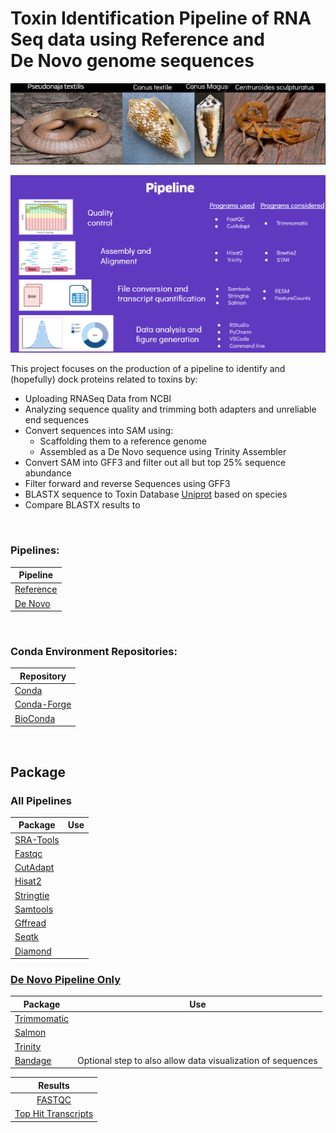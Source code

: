 <p>
  
<h1>Toxin Identification Pipeline of RNA Seq data using Reference and <br >
De Novo genome sequences </h1>



![Species](other/pngs/Species.png)

![Pipeline](https://github.com/RIT-Environmental-Genomics/Toxin-Identification-Pipeline/blob/main/other/pngs/Pipeline.png)

This project focuses on the production of a pipeline to identify and (hopefully) dock proteins related to toxins by:

- Uploading RNASeq Data from NCBI
- Analyzing sequence quality and trimming both adapters and unreliable end sequences
- Convert sequences into SAM using:
  - Scaffolding them to a reference genome
  - Assembled as a De Novo sequence using Trinity Assembler
-  Convert SAM into GFF3 and filter out all but top 25% sequence abundance
-  Filter forward and reverse Sequences using GFF3
-  BLASTX sequence to Toxin Database [Uniprot](https://www.uniprot.org/) based on species 
-  Compare BLASTX results to 

<br >

### Pipelines:
|Pipeline|
| ------ |
|[Reference](https://github.com/RIT-Environmental-Genomics/Toxicology/blob/main/1.1_Reference_Pipeline/)|
|[De Novo](https://github.com/RIT-Environmental-Genomics/Toxicology/tree/main/1.2_De_Novo_Pipeline/)|

<br >

### Conda Environment Repositories: 
  
|Repository| 
|  ------ | 
|[Conda](https://anaconda.org/anaconda/conda)| 
|[Conda-Forge](https://conda-forge.org/)| 
|[BioConda](https://bioconda.github.io/)| 

<br >

## Package

### All Pipelines
|Package|Use|
|  ------ | ------ |
|[SRA-Tools](https://github.com/ncbi/sra-tools)| |
|[Fastqc](https://bioconda.github.io/recipes/fastqc/README.html)||
|[CutAdapt](https://anaconda.org/bioconda/cutadapt)| |
|[Hisat2](https://anaconda.org/bioconda/hisat2)| |
|[Stringtie](https://anaconda.org/bioconda/stringtie)| |
|[Samtools](https://anaconda.org/bioconda/samtools)| |
|[Gffread](https://anaconda.org/bioconda/gffread)| |
|[Seqtk](https://anaconda.org/bioconda/seqtk)| |
|[Diamond](https://anaconda.org/bioconda/diamond)| |  

### [De Novo Pipeline Only](https://github.com/RIT-Environmental-Genomics/Toxin-Identification-Pipeline/blob/main/1.2_De_Novo_Pipeline/README.md)
|Package|Use|
|  ------ | ------ |
|[Trimmomatic](https://github.com/usadellab/Trimmomatic)| |
|[Salmon](https://combine-lab.github.io/salmon/getting_started/)| |
|[Trinity](https://combine-lab.github.io/salmon/getting_started/)| |
|[Bandage](https://rrwick.github.io/Bandage/)| Optional step to also allow data visualization of sequences |


|Results|
|:-:|
|[FASTQC](https://rit-environmental-genomics.github.io/Toxin-Identification-Pipeline/Results/FASTQC/index.html)|
|[Top Hit Transcripts](https://github.com/RIT-Environmental-Genomics/Toxin-Identification-Pipeline/tree/main/Results/Transcripts)|


</p>
